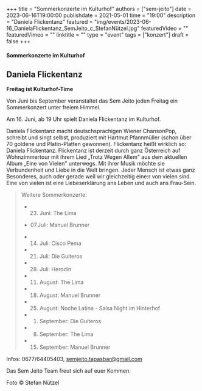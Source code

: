 +++
title = "Sommerkonzerte im Kulturhof"
authors = ["sem-jeito"]
date = 2023-06-16T19:00:00
publishdate = 2021-05-01
time = "19:00"
description = "Daniela Flickentanz"
featured = "img/events/2023-06-16_DanielaFlickentanz_SemJeito_c_StefanNützel.jpg"
featuredVideo = ""
featuredVimeo = ""
linktitle = ""
type = "event"
tags = ["konzert"]
draft = false
+++


#### Sommerkonzerte im Kulturhof
## Daniela Flickentanz

**Freitag ist Kulturhof-Time**

Von Juni bis September veranstaltet das Sem Jeito jeden Freitag ein Sommerkonzert unter freiem Himmel.

Am 16. Juni, ab 19 Uhr spielt Daniela Flickentanz im Kulturhof.

Daniela Flickentanz macht deutschsprachigen Wiener ChansonPop, schreibt und singt selbst, produziert mit Hartmut Pfannmüller (schon über 70 goldene und Platin-Platten gewonnen). Flickentanz heißt wirklich so: Daniela Flickentanz.
Flickentanz ist derzeit durch ganz Österreich auf Wohnzimmertour mit ihrem Lied „Trotz Wegen Allem" aus dem aktuellen Album „Eine von Vielen" unterwegs.
Mit ihrer Musik möchte sie Verbundenheit und Liebe in die Welt bringen. Jeder Mensch ist etwas ganz Besonderes, auch oder gerade weil wir gleichzeitig eine:r von vielen sind. Eine von vielen ist eine Liebeserklärung ans Leben und auch ans Frau-Sein.

>Weitere Sommerkonzerte:
>
> - 23. Juni: The Lima
>
> - 07.Juli: Manuel Brunner
> 
> - 14. Juli: Cisco Pema
> 
> - 21. Juli: Die Guiteros
>
> - 28. Juli: Herodin
>
> - 11. August: The Lima
>
> - 18. August: Manuel Brunner
>
> - 25. August: Noche Latina - Salsa Night im Hinterhof
>
> - 01. September: Die Guiteros
>
> - 08. September: The Lima
>
> - 15. September: Manuel Brunner


Infos: 0677/64405403, semjeito.tapasbar@gmail.com

Das Sem Jeito Team freut sich auf euer Kommen.

Foto © Stefan Nützel
